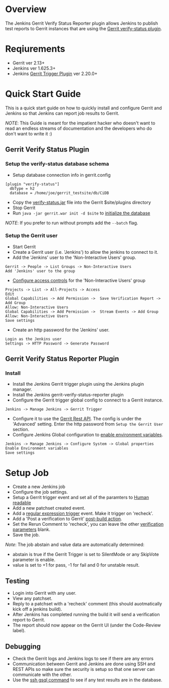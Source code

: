 # Overview
The Jenkins Gerrit Verify Status Reporter plugin allows Jenkins to
publish test reports to Gerrit instances that are using the
[Gerrit verify-status plugin].

# Reqiurements
 * Gerrit ver 2.13+
 * Jenkins ver 1.625.3+
 * Jenkins [Gerrit Trigger Plugin] ver 2.20.0+

# Quick Start Guide
This is a quick start guide on how to quickly install and configure Gerrit and
Jenkins so that Jenkins can report job results to Gerrit.

_NOTE_: This Guide is meant for the impatient hacker who doesn't want to read
an endless streams of documentation and the developers who do don't want to
write it :)  

## Gerrit Verify Status Plugin

### Setup the verify-status database schema
  * Setup database connection info in gerrit.config
```
[plugin "verify-status"]
  dbType = h2
  database = /home/joe/gerrit_testsite/db/CiDB
```
  * Copy the [verify-status.jar] file into the Gerrit $site/plugins directory
  * Stop Gerrit
  * Run `java -jar gerrit.war init -d $site` to [initialize the database]

_NOTE_: If you prefer to run without prompts add the `--batch` flag.

### Setup the Gerrit user

  * Start Gerrit
  * Create a Gerrit user (i.e. 'Jenkins') to allow the jenkins to connect to it.
  * Add the 'Jenkins' user to the 'Non-Interactive Users' group.
```
Gerrit -> People -> List Groups -> Non-Interactive Users
Add 'Jenkins' user to the group
```
  * [Configure access controls] for the 'Non-Interactive Users' group
```
Projects -> List -> All-Projects -> Access
Edit
Global Capabilities -> Add Permission ->  Save Verification Report -> Add Group
Allow: Non-Interactive Users
Global Capabilities -> Add Permission ->  Stream Events -> Add Group
Allow: Non-Interactive Users
Save settings
```
  * Create an http password for the 'Jenkins' user.
```
Login as the Jenkins user
Settings -> HTTP Password -> Generate Password
```

## Gerrit Verify Status Reporter Plugin

### Install
  * Install the Jenkins Gerrit trigger plugin using the Jenkins plugin manager.
  * Install the Jenkins gerrit-verify-status-reporter plugin
  * Configure the Gerrit trigger global config to connect to a Gerrit instance.
```
Jenkins -> Manage Jenkins -> Gerrit Trigger
```
  * Configure it to use the [Gerrit Rest API]. The config is under the 'Advanced'
    setting.  Enter the http password from `Setup the Gerrit User` section.
  * Configure Jenkins Global configuration to [enable environment variables].
```
Jenkins -> Manage Jenkins -> Configure System -> Global properties
Enable Environment variables
Save settings
```

# Setup Job
  * Create a new Jenkins job
  * Configure the job settings.
  * Setup a Gerrit trigger event and set all of the paramters to [Human readable]
  * Add a new patchset created event.
  * Add a [regular expression trigger] event.  Make it trigger on 'recheck'.
  * Add a 'Post a verification to Gerrit' [post-build action].
  * Set the Rerun Comment to 'recheck', you can leave the other [verification parameters] blank.
  * Save the job.

_Note_: The job abstain and value data are automatically determined:
* abstain is true if the Gerrit Trigger is set to SilentMode or any SkipVote parameter is enable.
* value is set to +1 for pass, -1 for fail and 0 for unstable result.

## Testing
  * Login into Gerrit with any user.
  * View any patchset.
  * Reply to a patchset with a 'recheck' comment (this should auotmatically kick off a jenkins build).
  * After Jenkins has completed running the build it will send a verification report to Gerrit.
  * The report should now appear on the Gerrit UI (under the Code-Review label).

## Debugging
  * Check the Gerrit logs and Jenkins logs to see if there are any errors
  * Communication between Gerrit and Jenkins are done using SSH and REST APIs so make sure the security is setup so that one server can communicate with the other.
  * Use the [ssh gsql command] to see if any test results are in the database.

[Gerrit Trigger Plugin]: https://wiki.jenkins-ci.org/display/JENKINS/Gerrit+Trigger
[Gerrit verify-status plugin]: https://gerrit.googlesource.com/plugins/verify-status/+/master/src/main/resources/Documentation/about.md
[initialize the database]: https://gerrit.googlesource.com/plugins/verify-status/+/master/src/main/resources/Documentation/database.md
[Configure access controls]: http://imgur.com/fs4jEJu
[Gerrit Rest API]: http://imgur.com/hRo40Vo
[regular expression trigger]: http://imgur.com/VaZTEO6
[post-build action]: http://imgur.com/EXMhHal
[enable environment variables]: http://imgur.com/sDWN5J3
[Configure access controls]: http://imgur.com/fs4jEJu
[verification parameters]: http://imgur.com/u1iwCBm
[Human readable]: https://imgur.com/a/h8B4z
[verify-status.jar]: https://gerrit-ci.gerritforge.com/view/Plugins-master/job/plugin-verify-status-master/
[ssh gsql command]: https://gerrit.googlesource.com/plugins/verify-status/+/master/src/main/resources/Documentation/database.md#Acccesing-Database